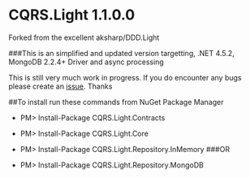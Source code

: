 # CQRS.Light 1.1.0.0

Forked from the excellent aksharp/DDD.Light

###This is an simplified and updated version targetting, .NET 4.5.2, MongoDB 2.2.4+ Driver and async processing

This is still very much work in progress.  If you do encounter any bugs please create an [issue](https://github.com/wallaceiam/DDD.Light/issues "Issue").  Thanks

##To install run these commands from NuGet Package Manager

* PM> Install-Package CQRS.Light.Contracts
* PM> Install-Package CQRS.Light.Core

* PM> Install-Package CQRS.Light.Repository.InMemory
###OR
* PM> Install-Package CQRS.Light.Repository.MongoDB

